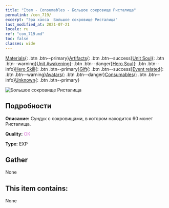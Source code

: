 ```yaml
---
title: "Item - Consumables - Большое сокровище Ристалища"
permalink: /con_719/
excerpt: "Эра хаоса  Большое сокровище Ристалища"
last_modified_at: 2021-07-21
locale: ru
ref: "con_719.md"
toc: false
classes: wide
---
```

 [Materials](/ItemsRU/){: .btn .btn--primary}[Artifacts](/ItemsRU/Artifacts/){: .btn .btn--success}[Unit Soul](/ItemsRU/UnitSoul/){: .btn .btn--warning}[Unit Awakening](/ItemsRU/UnitAwakening/){: .btn .btn--danger}[Hero Soul](/ItemsRU/HeroSoul/){: .btn .btn--info}[Hero Skill](/ItemsRU/HeroSkill/){: .btn .btn--primary}[Gift](/ItemsRU/Gift/){: .btn .btn--success}[Event related](/ItemsRU/Events/){: .btn .btn--warning}[Avatars](/ItemsRU/Avatars/){: .btn .btn--danger}[Consumables](/ItemsRU/Consumables/){: .btn .btn--info}[Unknown](/ItemsRU/Unknown/){: .btn .btn--primary}

 ![Большое сокровище Ристалища](/images/t/i_504.png)

## Подробности
 **Описание:** Сундук с сокровищами, в котором находится 60 монет Ристалища.

 **Quality:** <span style="color: #DA70D6">OK</span>

 **Type:** EXP

## Gather

  None

## This item contains:

  None

